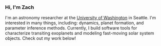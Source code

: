 ### Hi, I'm Zach

I'm an astronomy researcher at the [University of Washington](https://depts.washington.edu/astron/) in Seattle. I'm interested in many things, including: dynamics, planet formation, and parameter inference methods. Currently, I build software tools for characterize transiting exoplanets and modeling fast-moving solar system objects. Check out my work below!

